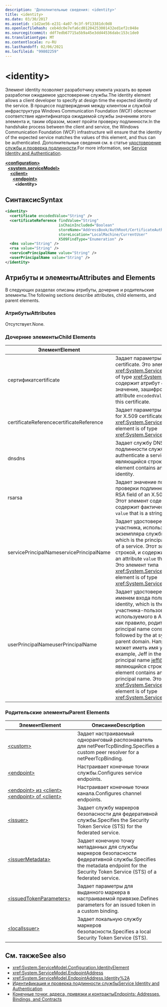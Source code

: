 ```yaml
---
description: 'Дополнительные сведения: <identity>'
title: <identity>
ms.date: 03/30/2017
ms.assetid: c1d2ae56-e231-4a07-9c3f-9f13381dc0d8
ms.openlocfilehash: ceb4dc0e7efa6cd01204253001432ed1ef2c048e
ms.sourcegitcommit: ddf7edb67715a5b9a45e3dd44536dabc153c1de0
ms.translationtype: MT
ms.contentlocale: ru-RU
ms.lasthandoff: 02/06/2021
ms.locfileid: "99802259"
---
```

# \<identity>

<span data-ttu-id="1c774-102">Элемент identity позволяет разработчику клиента указать во время разработки ожидаемое удостоверение службы.</span><span class="sxs-lookup"><span data-stu-id="1c774-102">The identity element allows a client developer to specify at design time the expected identity of the service.</span></span> <span data-ttu-id="1c774-103">В процессе подтверждения между клиентом и службой инфраструктура Windows Communication Foundation (WCF) обеспечит соответствие идентификатора ожидаемой службы значениям этого элемента и, таким образом, может пройти проверку подлинности.</span><span class="sxs-lookup"><span data-stu-id="1c774-103">In the handshake process between the client and service, the Windows Communication Foundation (WCF) infrastructure will ensure that the identity of the expected service matches the values of this element, and thus can be authenticated.</span></span> <span data-ttu-id="1c774-104">Дополнительные сведения см. в статье [удостоверение службы и проверка подлинности](../../../wcf/feature-details/service-identity-and-authentication.md).</span><span class="sxs-lookup"><span data-stu-id="1c774-104">For more information, see [Service Identity and Authentication](../../../wcf/feature-details/service-identity-and-authentication.md).</span></span>  
  
[**\<configuration>**](../configuration-element.md)\
&nbsp;&nbsp;[**\<system.serviceModel>**](system-servicemodel.md)\
&nbsp;&nbsp;&nbsp;&nbsp;[**\<client>**](client.md)\
&nbsp;&nbsp;&nbsp;&nbsp;&nbsp;&nbsp;[**\<endpoint>**](endpoint-of-client.md)\
&nbsp;&nbsp;&nbsp;&nbsp;&nbsp;&nbsp;&nbsp;&nbsp;**\<identity>**  
  
## <a name="syntax"></a><span data-ttu-id="1c774-105">Синтаксис</span><span class="sxs-lookup"><span data-stu-id="1c774-105">Syntax</span></span>  
  
```xml  
<identity>
  <certificate encodedValue="String" />
  <certificateReference findValue="String"
                        isChainIncluded="Boolean"
                        storeName="AddressBook/AuthRoot/CertificateAuthority/Disallowed/My/Root/TrustedPeople/TrustedPublisher"
                        storeLocation="LocalMachine/CurrentUser"
                        X509FindType="Enumeration" />
  <dns value="String" />
  <rsa value="String" />
  <servicePrincipalName value="String" />
  <userPrincipalName value="String" />
</identity>
```  
  
## <a name="attributes-and-elements"></a><span data-ttu-id="1c774-106">Атрибуты и элементы</span><span class="sxs-lookup"><span data-stu-id="1c774-106">Attributes and Elements</span></span>  

 <span data-ttu-id="1c774-107">В следующих разделах описаны атрибуты, дочерние и родительские элементы.</span><span class="sxs-lookup"><span data-stu-id="1c774-107">The following sections describe attributes, child elements, and parent elements.</span></span>  
  
### <a name="attributes"></a><span data-ttu-id="1c774-108">Атрибуты</span><span class="sxs-lookup"><span data-stu-id="1c774-108">Attributes</span></span>  

 <span data-ttu-id="1c774-109">Отсутствует.</span><span class="sxs-lookup"><span data-stu-id="1c774-109">None.</span></span>  
  
### <a name="child-elements"></a><span data-ttu-id="1c774-110">Дочерние элементы</span><span class="sxs-lookup"><span data-stu-id="1c774-110">Child Elements</span></span>  
  
|<span data-ttu-id="1c774-111">Элемент</span><span class="sxs-lookup"><span data-stu-id="1c774-111">Element</span></span>|<span data-ttu-id="1c774-112">Описание</span><span class="sxs-lookup"><span data-stu-id="1c774-112">Description</span></span>|  
|-------------|-----------------|  
|<span data-ttu-id="1c774-113">сертификат</span><span class="sxs-lookup"><span data-stu-id="1c774-113">certificate</span></span>|<span data-ttu-id="1c774-114">Задает параметры сертификата X.509.</span><span class="sxs-lookup"><span data-stu-id="1c774-114">Specifies settings of an X.509 certificate.</span></span> <span data-ttu-id="1c774-115">Это элемент типа <xref:System.ServiceModel.Configuration.CertificateElement>.</span><span class="sxs-lookup"><span data-stu-id="1c774-115">This element is of type <xref:System.ServiceModel.Configuration.CertificateElement>.</span></span> <span data-ttu-id="1c774-116">Он содержит атрибут `encodedValue`, являющийся строкой, указывающей значение, зашифрованное с помощью этого сертификата.</span><span class="sxs-lookup"><span data-stu-id="1c774-116">It contains an attribute `encodedValue` that is a string, which specifies the value encoded by this certificate.</span></span>|  
|<span data-ttu-id="1c774-117">certificateReference</span><span class="sxs-lookup"><span data-stu-id="1c774-117">certificateReference</span></span>|<span data-ttu-id="1c774-118">Задает параметры для проверки сертификата X.509.</span><span class="sxs-lookup"><span data-stu-id="1c774-118">Specifies settings for X.509 certificate validation.</span></span> <span data-ttu-id="1c774-119">Это элемент типа <xref:System.ServiceModel.Configuration.CertificateReferenceElement>.</span><span class="sxs-lookup"><span data-stu-id="1c774-119">This element is of type <xref:System.ServiceModel.Configuration.CertificateReferenceElement>.</span></span>|  
|<span data-ttu-id="1c774-120">dns</span><span class="sxs-lookup"><span data-stu-id="1c774-120">dns</span></span>|<span data-ttu-id="1c774-121">Задает службу DNS-сертификата X.509, используемого для проверки подлинности службы.</span><span class="sxs-lookup"><span data-stu-id="1c774-121">Specifies the DNS of an X.509 certificate used to authenticate a service.</span></span> <span data-ttu-id="1c774-122">Этот элемент содержит атрибут `value`, являющийся строкой, и содержит фактическое удостоверение.</span><span class="sxs-lookup"><span data-stu-id="1c774-122">This element contains an attribute `value` that is a string, and contains the actual identity.</span></span>|  
|<span data-ttu-id="1c774-123">rsa</span><span class="sxs-lookup"><span data-stu-id="1c774-123">rsa</span></span>|<span data-ttu-id="1c774-124">Задает значение поля RSA сертификата X.509, используемое для проверки подлинности службы для клиента.</span><span class="sxs-lookup"><span data-stu-id="1c774-124">Specifies the value of the RSA field of an X.509 certificate used to authenticate a service to a client.</span></span> <span data-ttu-id="1c774-125">Этот элемент содержит атрибут `value`, являющийся строкой, и содержит фактическое удостоверение.</span><span class="sxs-lookup"><span data-stu-id="1c774-125">This element contains an attribute `value` that is a string, and contains the actual identity</span></span>|  
|<span data-ttu-id="1c774-126">servicePrincipalName</span><span class="sxs-lookup"><span data-stu-id="1c774-126">servicePrincipalName</span></span>|<span data-ttu-id="1c774-127">Задает удостоверение имени участника-сервера, являющегося именем участника, используемым клиентом для уникальной идентификации экземпляра службы.</span><span class="sxs-lookup"><span data-stu-id="1c774-127">Specifies a server principal name (SPN) identity, which is the principal name used by a client to uniquely identify an instance of a service.</span></span> <span data-ttu-id="1c774-128">Этот элемент содержит атрибут `value`, являющийся строкой, и содержит фактическое имя участника.</span><span class="sxs-lookup"><span data-stu-id="1c774-128">This element contains an attribute `value` that is a string, and contains the actual principal name.</span></span> <span data-ttu-id="1c774-129">Это элемент типа <xref:System.ServiceModel.Configuration.ServicePrincipalNameElement>.</span><span class="sxs-lookup"><span data-stu-id="1c774-129">This element is of type <xref:System.ServiceModel.Configuration.ServicePrincipalNameElement>.</span></span>|  
|<span data-ttu-id="1c774-130">userPrincipalName</span><span class="sxs-lookup"><span data-stu-id="1c774-130">userPrincipalName</span></span>|<span data-ttu-id="1c774-131">Задает удостоверение имени участника-пользователя, являющегося именем входа пользователя в сеть.</span><span class="sxs-lookup"><span data-stu-id="1c774-131">Specifies a user principal name (UPN) identity, which is the logon name type of a user on a network.</span></span> <span data-ttu-id="1c774-132">Имя участника-пользователя состоит из имени объекта пользователя, используемого в Active Directory, за которым следует символ ( \@ ) и, как правило, родительский домен системы доменных имен.</span><span class="sxs-lookup"><span data-stu-id="1c774-132">The user principal name consists of the user object name used in Active Directory, followed by the at symbol (\@) and then, typically, the Domain Name System parent domain.</span></span> <span data-ttu-id="1c774-133">Например, Джефф в дереве доменов Fabrikam.com может иметь имя участника-пользователя [jeff@fabrikam.com](mailto:jeffsmith@fabrikam.com) .</span><span class="sxs-lookup"><span data-stu-id="1c774-133">For example, Jeff in the Fabrikam.com domain tree might have the user principal name [jeff@fabrikam.com](mailto:jeffsmith@fabrikam.com).</span></span>  <span data-ttu-id="1c774-134">Этот элемент содержит атрибут `value`, являющийся строкой, и содержит фактическое имя участника.</span><span class="sxs-lookup"><span data-stu-id="1c774-134">This element contains an attribute `value` that is a string, and contains the actual principal name.</span></span> <span data-ttu-id="1c774-135">Это элемент типа <xref:System.ServiceModel.Configuration.UserPrincipalNameElement>.</span><span class="sxs-lookup"><span data-stu-id="1c774-135">This element is of type <xref:System.ServiceModel.Configuration.UserPrincipalNameElement>.</span></span>|  
  
### <a name="parent-elements"></a><span data-ttu-id="1c774-136">Родительские элементы</span><span class="sxs-lookup"><span data-stu-id="1c774-136">Parent Elements</span></span>  
  
|<span data-ttu-id="1c774-137">Элемент</span><span class="sxs-lookup"><span data-stu-id="1c774-137">Element</span></span>|<span data-ttu-id="1c774-138">Описание</span><span class="sxs-lookup"><span data-stu-id="1c774-138">Description</span></span>|  
|-------------|-----------------|  
|[\<custom>](custom.md)|<span data-ttu-id="1c774-139">Задает настраиваемый одноранговый распознаватель для netPeerTcpBinding.</span><span class="sxs-lookup"><span data-stu-id="1c774-139">Specifies a custom peer resolver for a netPeerTcpBinding.</span></span>|  
|[\<endpoint>](endpoint-element.md)|<span data-ttu-id="1c774-140">Настраивает конечные точки службы.</span><span class="sxs-lookup"><span data-stu-id="1c774-140">Configures service endpoints.</span></span>|  
|[<span data-ttu-id="1c774-141">\<endpoint> из \<client></span><span class="sxs-lookup"><span data-stu-id="1c774-141">\<endpoint> of \<client></span></span>](endpoint-of-client.md)|<span data-ttu-id="1c774-142">Настраивает конечные точки канала.</span><span class="sxs-lookup"><span data-stu-id="1c774-142">Configures channel endpoints.</span></span>|  
|[\<issuer>](issuer.md)|<span data-ttu-id="1c774-143">Задает службу маркеров безопасности для федеративной службы.</span><span class="sxs-lookup"><span data-stu-id="1c774-143">Specifies the Security Token Service (STS) for the federated service.</span></span>|  
|[\<issuerMetadata>](issuermetadata.md)|<span data-ttu-id="1c774-144">Задает конечную точку метаданных для службы маркеров безопасности федеративной службы.</span><span class="sxs-lookup"><span data-stu-id="1c774-144">Specifies the metadata endpoint for the Security Token Service (STS) of a federated service.</span></span>|  
|[\<issuedTokenParameters>](issuedtokenparameters.md)|<span data-ttu-id="1c774-145">Задает параметры для выданного маркера в настраиваемой привязке.</span><span class="sxs-lookup"><span data-stu-id="1c774-145">Defines parameters for an issued token in a custom binding.</span></span>|  
|[\<localIssuer>](localissuer.md)|<span data-ttu-id="1c774-146">Задает локальную службу маркеров безопасности.</span><span class="sxs-lookup"><span data-stu-id="1c774-146">Specifies a local Security Token Service (STS).</span></span>|  
  
## <a name="see-also"></a><span data-ttu-id="1c774-147">См. также</span><span class="sxs-lookup"><span data-stu-id="1c774-147">See also</span></span>

- <xref:System.ServiceModel.Configuration.IdentityElement>
- <xref:System.ServiceModel.EndpointAddress>
- <xref:System.ServiceModel.EndpointAddress.Identity%2A>
- [<span data-ttu-id="1c774-148">Идентификация и проверка подлинности службы</span><span class="sxs-lookup"><span data-stu-id="1c774-148">Service Identity and Authentication</span></span>](../../../wcf/feature-details/service-identity-and-authentication.md)
- [<span data-ttu-id="1c774-149">Конечные точки: адреса, привязки и контракты</span><span class="sxs-lookup"><span data-stu-id="1c774-149">Endpoints: Addresses, Bindings, and Contracts</span></span>](../../../wcf/feature-details/endpoints-addresses-bindings-and-contracts.md)
